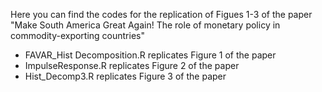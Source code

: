 Here you can find the codes for the replication of Figues 1-3 of the paper "Make South America Great Again! The role of monetary policy in commodity-exporting countries"
- FAVAR_Hist Decomposition.R replicates Figure 1 of the paper
- ImpulseResponse.R replicates Figure 2 of the paper
- Hist_Decomp3.R replicates Figure 3 of the paper
